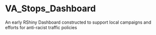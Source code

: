 # VA_Stops_Dashboard
An early RShiny Dashboard constructed to support local campaigns and efforts for anti-racist traffic policies
